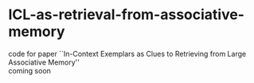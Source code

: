 # ICL-as-retrieval-from-associative-memory
code for paper ``In-Context Exemplars as Clues to Retrieving from Large Associative Memory''  
coming soon
